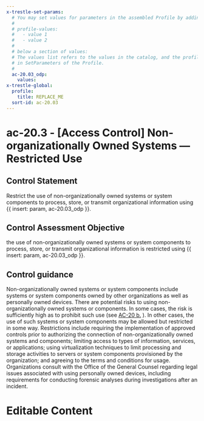 ```yaml
---
x-trestle-set-params:
  # You may set values for parameters in the assembled Profile by adding
  #
  # profile-values:
  #   - value 1
  #   - value 2
  #
  # below a section of values:
  # The values list refers to the values in the catalog, and the profile-values represent values
  # in SetParameters of the Profile.
  #
  ac-20.03_odp:
    values:
x-trestle-global:
  profile:
    title: REPLACE_ME
  sort-id: ac-20.03
---
```


# ac-20.3 - \[Access Control\] Non-organizationally Owned Systems — Restricted Use

## Control Statement

Restrict the use of non-organizationally owned systems or system components to process, store, or transmit organizational information using {{ insert: param, ac-20.03_odp }}.

## Control Assessment Objective

the use of non-organizationally owned systems or system components to process, store, or transmit organizational information is restricted using {{ insert: param, ac-20.03_odp }}.

## Control guidance

Non-organizationally owned systems or system components include systems or system components owned by other organizations as well as personally owned devices. There are potential risks to using non-organizationally owned systems or components. In some cases, the risk is sufficiently high as to prohibit such use (see [AC-20 b.](#ac-20_smt.b) ). In other cases, the use of such systems or system components may be allowed but restricted in some way. Restrictions include requiring the implementation of approved controls prior to authorizing the connection of non-organizationally owned systems and components; limiting access to types of information, services, or applications; using virtualization techniques to limit processing and storage activities to servers or system components provisioned by the organization; and agreeing to the terms and conditions for usage. Organizations consult with the Office of the General Counsel regarding legal issues associated with using personally owned devices, including requirements for conducting forensic analyses during investigations after an incident.

# Editable Content

<!-- Make additions and edits below -->
<!-- The above represents the contents of the control as received by the profile, prior to additions. -->
<!-- If the profile makes additions to the control, they will appear below. -->
<!-- The above markdown may not be edited but you may edit the content below, and/or introduce new additions to be made by the profile. -->
<!-- If there is a yaml header at the top, parameter values may be edited. Use --set-parameters to incorporate the changes during assembly. -->
<!-- The content here will then replace what is in the profile for this control, after running profile-assemble. -->
<!-- The current profile has no added parts for this control, but you may add new ones here. -->
<!-- Each addition must have a heading either of the form ## Control my_addition_name -->
<!-- or ## Part a. (where the a. refers to one of the control statement labels.) -->
<!-- "## Control" parts are new parts added after the statement part. -->
<!-- "## Part" parts are new parts added into the top-level statement part with that label. -->
<!-- Subparts may be added with nested hash levels of the form ### My Subpart Name -->
<!-- underneath the parent ## Control or ## Part being added -->
<!-- See https://ibm.github.io/compliance-trestle/tutorials/ssp_profile_catalog_authoring/ssp_profile_catalog_authoring for guidance. -->
